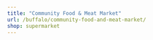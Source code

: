 ```yaml
---
title: "Community Food & Meat Market"
url: /buffalo/community-food-and-meat-market/
shop: supermarket
---
```

